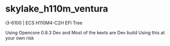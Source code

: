 # skylake_h110m_ventura
i3-6100 | ECS H110M4-C2H EFI Tree

Using Opencore 0.8.3 Dev and Most of the kexts are Dev build
Using this at your own risk
